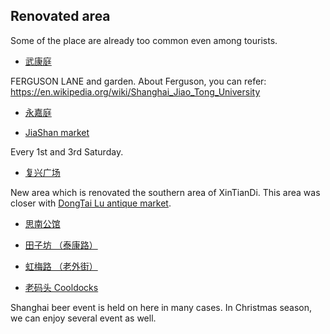 ## Renovated area

Some of the place are already too common even among tourists. 


- [武康庭](http://www.fergusonlane.com.cn/) 

FERGUSON LANE and garden. About Ferguson, you can refer:
https://en.wikipedia.org/wiki/Shanghai_Jiao_Tong_University


- [永嘉庭](http://www.shanghainavi.com/miru/236/)

- [JiaShan market](http://www.jiashansaturdaymarket.com/)

Every 1st and 3rd Saturday.

- [复兴广场](http://www.shanghainavi.com/miru/423/)

New area which is renovated the southern area of XinTianDi.
This area was closer with [DongTai Lu antique market](http://www.tripadvisor.jp/Attraction_Review-g308272-d548472-Reviews-Dongtai_Road_Antique_Market-Shanghai.html).

- [思南公馆](http://www.shanghainavi.com/miru/264/)

- [田子坊 （泰康路）](http://www.shanghainavi.com/miru/93/)

- [虹梅路 （老外街）](http://www.shanghainavi.com/miru/168/)

- [老码头 Cooldocks ](http://www.thecooldocks.com/)

Shanghai beer event is held on here in many cases. In Christmas season, we can enjoy several event as well.

